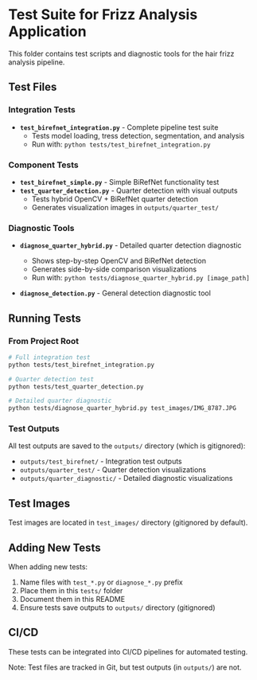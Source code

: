 # Test Suite for Frizz Analysis Application

This folder contains test scripts and diagnostic tools for the hair frizz analysis pipeline.

## Test Files

### Integration Tests
- **`test_birefnet_integration.py`** - Complete pipeline test suite
  - Tests model loading, tress detection, segmentation, and analysis
  - Run with: `python tests/test_birefnet_integration.py`

### Component Tests
- **`test_birefnet_simple.py`** - Simple BiRefNet functionality test
- **`test_quarter_detection.py`** - Quarter detection with visual outputs
  - Tests hybrid OpenCV + BiRefNet quarter detection
  - Generates visualization images in `outputs/quarter_test/`

### Diagnostic Tools
- **`diagnose_quarter_hybrid.py`** - Detailed quarter detection diagnostic
  - Shows step-by-step OpenCV and BiRefNet detection
  - Generates side-by-side comparison visualizations
  - Run with: `python tests/diagnose_quarter_hybrid.py [image_path]`

- **`diagnose_detection.py`** - General detection diagnostic tool

## Running Tests

### From Project Root
```bash
# Full integration test
python tests/test_birefnet_integration.py

# Quarter detection test
python tests/test_quarter_detection.py

# Detailed quarter diagnostic
python tests/diagnose_quarter_hybrid.py test_images/IMG_8787.JPG
```

### Test Outputs

All test outputs are saved to the `outputs/` directory (which is gitignored):
- `outputs/test_birefnet/` - Integration test outputs
- `outputs/quarter_test/` - Quarter detection visualizations
- `outputs/quarter_diagnostic/` - Detailed diagnostic visualizations

## Test Images

Test images are located in `test_images/` directory (gitignored by default).

## Adding New Tests

When adding new tests:
1. Name files with `test_*.py` or `diagnose_*.py` prefix
2. Place them in this `tests/` folder
3. Document them in this README
4. Ensure tests save outputs to `outputs/` directory (gitignored)

## CI/CD

These tests can be integrated into CI/CD pipelines for automated testing.

Note: Test files are tracked in Git, but test outputs (in `outputs/`) are not.

